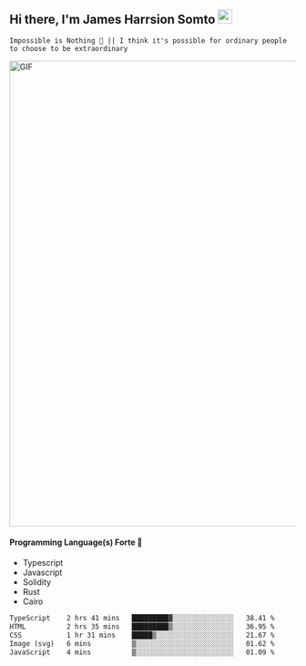 ## Hi there, I'm James Harrsion Somto <img src="https://media.giphy.com/media/hvRJCLFzcasrR4ia7z/giphy.gif" width="25px">

`Impossible is Nothing 🚀 || I think it's possible for ordinary people to choose to be extraordinary`

 
<img align="center" alt="GIF" src="https://github.com/Gapur/Gapur/blob/master/coding.gif?raw=true" width="818px" height="818px" />


#### Programming Language(s) Forte 🚀
- Typescript
- Javascript
- Solidity
- Rust
- Cairo



<!--START_SECTION:waka-->

```txt
TypeScript    2 hrs 41 mins   █████████▓░░░░░░░░░░░░░░░   38.41 %
HTML          2 hrs 35 mins   █████████▒░░░░░░░░░░░░░░░   36.95 %
CSS           1 hr 31 mins    █████▒░░░░░░░░░░░░░░░░░░░   21.67 %
Image (svg)   6 mins          ▒░░░░░░░░░░░░░░░░░░░░░░░░   01.62 %
JavaScript    4 mins          ▒░░░░░░░░░░░░░░░░░░░░░░░░   01.09 %
```

<!--END_SECTION:waka-->
<br />
<br />
<br />







